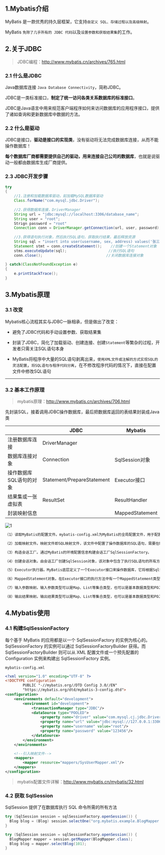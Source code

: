 

## 1.Mybatis介绍

MyBatis 是一款优秀的持久层框架，它支持`自定义 SQL、存储过程以及高级映射`。

MyBatis `免除了几乎所有的 JDBC 代码`以及`设置参数和获取结果集`的工作。

## 2.关于JDBC

> JDBC编程：http://www.mybatis.cn/archives/765.html

### 2.1 什么是JDBC

Java数据库连接 `Java Database Connectivity`，简称JDBC。

JDBC是一类标准接口，**制定了统一访问各类关系数据库的标准接口**。

JDBC是Java语言中用来规范客户端程序如何来访问数据库的应用程序接口，提供了诸如查询和更新数据库中数据的方法。

### 2.2 什么是驱动

JDBC是接口，**驱动是接口的实现类**，没有驱动将无法完成数据库连接，从而不能操作数据库！

**每个数据库厂商都需要提供自己的驱动，用来连接自己公司的数据库**，也就是说驱动一般都由数据库生成厂商提供。

### 2.3 JDBC开发步骤

```java
try 
{
    //1.注册和加载数据库驱动，如加载MySQL数据库驱动
    Class.forName("com.mysql.jdbc.Driver");
    
    //2.获得数据库连接，DriverManager
    String url = "jdbc:mysql://localhost:3306/database_name";
    String user = "root";
    Strign password = "root"
    Connection conn = DriverManager.getConnection(url, user, password);
    
    //3.获得语句执行对象，然后执行SQL语句，获取执行结果，最后释放资源
    String sql = "insert into user(username, sex, address) values('张三','1','北京市')";
    Statement stmt = conn.createStatement();    //创建一个Statement对象
    stms.executeUpdate(sql);                   //执行SQL语句
    conn.close();                             //关闭数据库连接对象
    
} catch(ClassNotFoundException e) 
{
    e.printStackTrace();
}
```

## 3.Mybatis原理

### 3.1 改变

Mybatis核心流程其实与JDBC一脉相承，但是做出了改变：

* 避免了JDBC代码和手动设置参数、获取结果集

* 封装了JDBC，简化了加载驱动、创建连接、创建`Statement`等繁杂的过程，开发者只需关注SQL语句本身

* MyBatis将程序中大量的SQL语句剥离出来，`使用XML文件或注解的方式实现SQL的灵活配置`，`将SQL语句与程序代码分离`，在不修改程序代码的情况下，直接在配置文件中修改SQL语句

---

### 3.2 基本工作原理

> mybatis原理：http://www.mybatis.cn/archives/706.html

先封装SQL，接着调用JDBC操作数据库，最后把数据库返回的表结果封装成Java类

|                         | JDBC                       | Mybatis         |
| ----------------------- | -------------------------- | --------------- |
| 注册数据库连接          | DriverManager              |                 |
| 数据库连接对象          | Connection                 | SqlSession对象  |
| 操作数据库SQL语句的对象 | Statement/PrepareStatement | Executor接口    |
| 结果集或一张虚拟表      | ResultSet                  | ResultHandler   |
| 封装映射信息            |                            | MappedStatement |



![1](https://typora-imgbed-mrru.oss-cn-chengdu.aliyuncs.com/ruyb/202304181446542.png)

```txt
（1）读取MyBatis的配置文件。mybatis-config.xml为MyBatis的全局配置文件，用于配置数据库连接信息。

（2）加载映射文件。映射文件即SQL映射文件，该文件中配置了操作数据库的SQL语句，需要在MyBatis配置文件mybatis-config.xml中加载。mybatis-config.xml 文件可以加载多个映射文件，每个文件对应数据库中的一张表。

（3）构造会话工厂。通过MyBatis的环境配置信息构建会话工厂SqlSessionFactory。

（4）创建会话对象。由会话工厂创建SqlSession对象，该对象中包含了执行SQL语句的所有方法。

（5）Executor执行器。MyBatis底层定义了一个Executor接口来操作数据库，它将根据SqlSession传递的参数动态地生成需要执行的SQL语句，同时负责查询缓存的维护。

（6）MappedStatement对象。在Executor接口的执行方法中有一个MappedStatement类型的参数，该参数是对映射信息的封装，用于存储要映射的SQL语句的id、参数等信息。

（7）输入参数映射。输入参数类型可以是Map、List等集合类型，也可以是基本数据类型和POJO类型。输入参数映射过程类似于JDBC对preparedStatement对象设置参数的过程。

（8）输出结果映射。输出结果类型可以是Map、List等集合类型，也可以是基本数据类型和POJO类型。输出结果映射过程类似于JDBC对结果集的解析过程
```

## 4.Mybatis使用

### 4.1 构建SqlSessionFactory

每个基于 MyBatis 的应用都是以一个 SqlSessionFactory 的实例为核心的。SqlSessionFactory 的实例可以通过 SqlSessionFactoryBuilder 获得。而 SqlSessionFactoryBuilder 则可以从 XML 配置文件或一个预先配置的 Configuration 实例来构建出 SqlSessionFactory 实例。

`mybatis-config.xml`

```xml
<?xml version="1.0" encoding="UTF-8" ?>
<!DOCTYPE configuration
        PUBLIC "-//mybatis.org//DTD Config 3.0//EN"
        "https://mybatis.org/dtd/mybatis-3-config.dtd">
<configuration>
    <environments default="development">
        <environment id="development">
            <transactionManager type="JDBC"/>
            <dataSource type="POOLED">
                <property name="driver" value="com.mysql.cj.jdbc.Driver"/>
                <property name="url" value="jdbc:mysql://127.0.0.1:3306/mybatis_study"/>
                <property name="username" value="root"/>
                <property name="password" value="123456"/>
            </dataSource>
        </environment>
    </environments>

    <!--引入映射文件-->
    <mappers>
        <mapper resource="mappers/SysUserMapper.xml"/>
    </mappers>
</configuration>
```

> mybatis配置文件详解：http://www.mybatis.cn/mybatis/32.html

### 4.2 获取 SqlSession

SqlSession 提供了在数据库执行 SQL 命令所需的所有方法

```java
try (SqlSession session = sqlSessionFactory.openSession()) {
  Blog blog = (Blog) session.selectOne("org.mybatis.example.BlogMapper.selectBlog", 101);
}
```



```java
try (SqlSession session = sqlSessionFactory.openSession()) {
  BlogMapper mapper = session.getMapper(BlogMapper.class);
  Blog blog = mapper.selectBlog(101);
}
```






